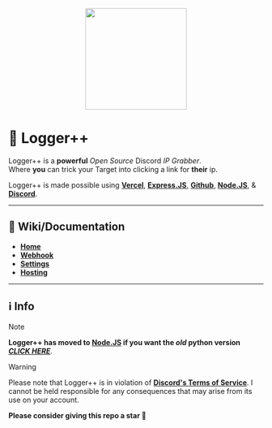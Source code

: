 
<p align="center"><img style="height: 200px;" src="https://repository-images.githubusercontent.com/705000958/1b47c336-f552-487c-8455-8c28518fc69c"> </p>


# 🐺 Logger++
Logger++ is a **powerful** *Open Source* Discord *IP Grabber*. <br>
Where **you** can trick your Target into clicking a link for **their** ip.

Logger++ is made possible using [**Vercel**](https://vercel.com/), [**Express.JS**](https://expressjs.com/), [**Github**](https://github.com), [**Node.JS**](https://nodejs.org/), & [**Discord**](https://discord.com/).

<hr>

## 📜 Wiki/Documentation
- [**Home**](https://github.com/Hypverr/LoggerPlusPlus/wiki)
- [**Webhook**](https://github.com/Hypverr/LoggerPlusPlus/wiki/Creating-a--Webhook)
- [**Settings**](https://github.com/Hypverr/LoggerPlusPlus/wiki/Settings)
- [**Hosting**](https://github.com/Hypverr/LoggerPlusPlus/wiki/Hosting)

<hr>

## ℹ Info
> [!NOTE]
> **Logger++ has moved to [**Node.JS**](https://nodejs.org/) if you want the *old* python version** [***CLICK HERE***](https://github.com/Hypverr/LoggerPlusPlus/tree/ae64c61185f1f18c170ba9fec5d592e2006c26db). <br>

> [!WARNING]
> Please note that Logger++ is in violation of [**Discord's Terms of Service**](https://discord.com/terms). I cannot be held responsible for any consequences that may arise from its use on your account.

**Please consider giving this repo a star 🌟**

